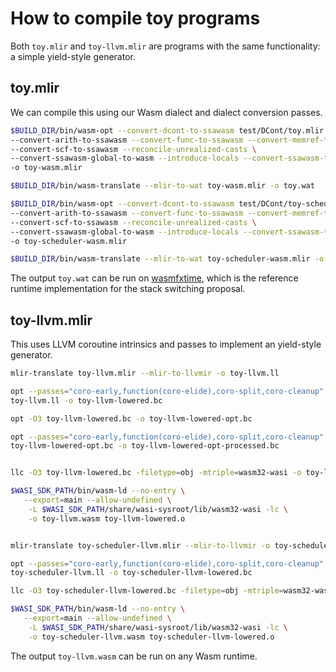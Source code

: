 # How to compile toy programs

Both `toy.mlir` and `toy-llvm.mlir` are programs with the same functionality: a
simple yield-style generator.

## toy.mlir

We can compile this using our Wasm dialect and dialect conversion passes.

```sh
$BUILD_DIR/bin/wasm-opt --convert-dcont-to-ssawasm test/DCont/toy.mlir \
--convert-arith-to-ssawasm --convert-func-to-ssawasm --convert-memref-to-ssawasm \
--convert-scf-to-ssawasm --reconcile-unrealized-casts \
--convert-ssawasm-global-to-wasm --introduce-locals --convert-ssawasm-to-wasm \
-o toy-wasm.mlir

$BUILD_DIR/bin/wasm-translate --mlir-to-wat toy-wasm.mlir -o toy.wat

$BUILD_DIR/bin/wasm-opt --convert-dcont-to-ssawasm test/DCont/toy-scheduler.mlir \
--convert-arith-to-ssawasm --convert-func-to-ssawasm --convert-memref-to-ssawasm \
--convert-scf-to-ssawasm --reconcile-unrealized-casts \
--convert-ssawasm-global-to-wasm --introduce-locals --convert-ssawasm-to-wasm \
-o toy-scheduler-wasm.mlir

$BUILD_DIR/bin/wasm-translate --mlir-to-wat toy-scheduler-wasm.mlir -o toy-scheduler.wat
```

The output `toy.wat` can be run on [wasmfxtime](https://github.com/wasmfx/wasmfxtime),
which is the reference runtime implementation for the stack switching proposal.

## toy-llvm.mlir

This uses LLVM coroutine intrinsics and passes to implement an yield-style generator.

```sh
mlir-translate toy-llvm.mlir --mlir-to-llvmir -o toy-llvm.ll

opt --passes="coro-early,function(coro-elide),coro-split,coro-cleanup" \
toy-llvm.ll -o toy-llvm-lowered.bc

opt -O3 toy-llvm-lowered.bc -o toy-llvm-lowered-opt.bc

opt --passes="coro-early,function(coro-elide),coro-split,coro-cleanup" \
toy-llvm-lowered-opt.bc -o toy-llvm-lowered-opt-processed.bc


llc -O3 toy-llvm-lowered.bc -filetype=obj -mtriple=wasm32-wasi -o toy-llvm-lowered.o

$WASI_SDK_PATH/bin/wasm-ld --no-entry \
   --export=main --allow-undefined \
    -L $WASI_SDK_PATH/share/wasi-sysroot/lib/wasm32-wasi -lc \
    -o toy-llvm.wasm toy-llvm-lowered.o


mlir-translate toy-scheduler-llvm.mlir --mlir-to-llvmir -o toy-scheduler-llvm.ll

opt --passes="coro-early,function(coro-elide),coro-split,coro-cleanup" \
toy-scheduler-llvm.ll -o toy-scheduler-llvm-lowered.bc

llc -O3 toy-scheduler-llvm-lowered.bc -filetype=obj -mtriple=wasm32-wasi -o toy-scheduler-llvm-lowered.o

$WASI_SDK_PATH/bin/wasm-ld --no-entry \
   --export=main --allow-undefined \
    -L $WASI_SDK_PATH/share/wasi-sysroot/lib/wasm32-wasi -lc \
    -o toy-scheduler-llvm.wasm toy-scheduler-llvm-lowered.o
```

The output `toy-llvm.wasm` can be run on any Wasm runtime.